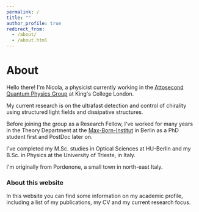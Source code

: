 ```yaml
---
permalink: /
title: ""
author_profile: true
redirect_from: 
  - /about/
  - /about.html
---
```


# About

Hello there! I'm Nicola, a physicist currently working in the [Attosecond Quantum Physics Group](https://www.attokings.com/) at King's College London.

My current research is on the ultrafast detection and control of chirality using structured light fields and dissipative structures.

Before joining the group as a Research Fellow, I've worked for many years in the Theory Department at the [Max-Born-Institut](https://www.mbi-berlin.de/) in Berlin as a PhD student first and PostDoc later on. 

I've completed my M.Sc. studies in Optical Sciences at HU-Berlin and my B.Sc. in Physics at the University of Trieste, in Italy.

I'm originally from Pordenone, a small town in north-east Italy.

### About this website

In this website you can find some information on my academic profile, including a list of my publications, my CV and my current research focus.

